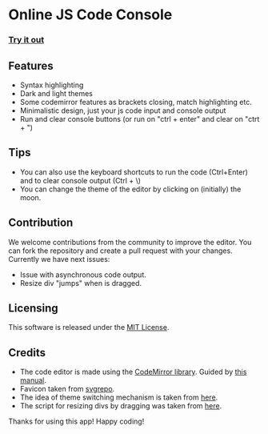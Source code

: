 # Online JS Code Console

### [Try it out](https://darrowv.github.io/JsLogs/)

## Features
- Syntax highlighting
- Dark and light themes
- Some codemirror features as brackets closing, match highlighting etc.
- Minimalistic design, just your js code input and console output
- Run and clear console buttons (or run on "ctrl + enter" and clear on "ctrt + \")

## Tips
- You can also use the keyboard shortcuts to run the code (Ctrl+Enter) and to clear console output (Ctrl + \\)
- You can change the theme of the editor by clicking on (initially) the moon.

## Contribution
We welcome contributions from the community to improve the editor. You can fork the repository and create a pull request with your changes.
Currently we have next issues:
- Issue with asynchronous code output.
- Resize div "jumps" when is dragged.

## Licensing
This software is released under the [MIT License](https://opensource.org/licenses/MIT).

## Credits
- The code editor is made using the [CodeMirror library](https://codemirror.net/). Guided by [this manual](https://www.math.ucla.edu/sites/all/libraries/codemirror/doc/manual.html).
- Favicon taken from [svgrepo](https://www.svgrepo.com/svg/427431/brochure-document-menu).
- The idea of theme switching mechanism is taken from [here](https://dev.to/vaishnavs/simple-dark-light-toggle-with-vanillajs-2cbj).
- The script for resizing divs by dragging was taken from [here](https://htmldom.dev/).

Thanks for using this app! Happy coding!
